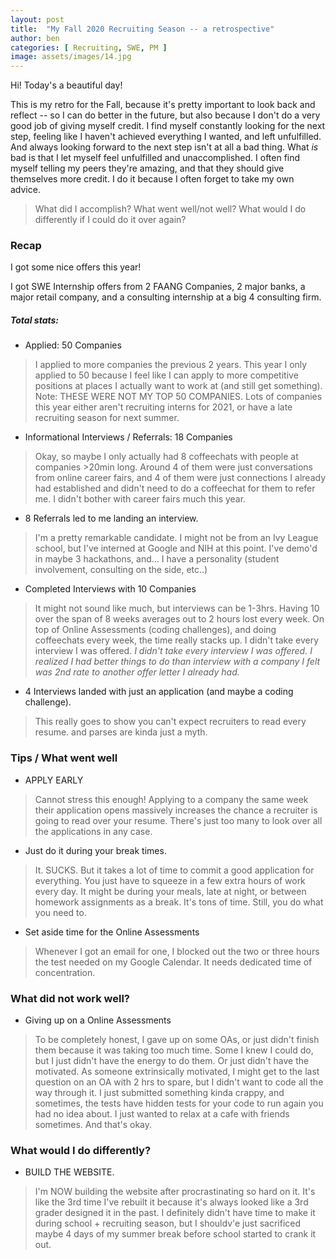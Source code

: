 ```yaml
---
layout: post
title:  "My Fall 2020 Recruiting Season -- a retrospective"
author: ben
categories: [ Recruiting, SWE, PM ]
image: assets/images/14.jpg
---
```


Hi! Today's a beautiful day!

This is my retro for the Fall, because it's pretty important to look back and reflect -- so I can do better in the future, but also because I don't do a very good job of giving myself credit. I find myself constantly looking for the next step, feeling like I haven't achieved everything I wanted, and left unfulfilled. And always looking forward to the next step isn't at all a bad thing. What *is* bad is that I let myself feel unfulfilled and unaccomplished. I often find myself telling my peers they're amazing, and that they should give themselves more credit. I do it because I often forget to take my own advice.

> What did I accomplish? What went well/not well? What would I do differently if I could do it over again?

### Recap
I got some nice offers this year! 

I got SWE Internship offers from 2 FAANG Companies, 2 major banks, a major retail company, and a consulting internship at a big 4 consulting firm.

##### Total stats:
- Applied: 50 Companies
> I applied to more companies the previous 2 years. This year I only applied to 50 because I feel like I can apply to more competitive positions at places I actually want to work at (and still get something). Note: THESE WERE NOT MY TOP 50 COMPANIES. Lots of companies this year either aren't recruiting interns for 2021, or have a late recruiting season for next summer. 
- Informational Interviews / Referrals: 18 Companies
> Okay, so maybe I only actually had 8 coffeechats with people at companies >20min long. Around 4 of them were just conversations from online career fairs, and 4 of them were just connections I already had established and didn't need to do a coffeechat for them to refer me. I didn't bother with career fairs much this year.

- 8 Referrals led to me landing an interview. 
> I'm a pretty remarkable candidate. I might not be from an Ivy League school, but I've interned at Google and NIH at this point. I've demo'd in maybe 3 hackathons, and... I have a personality (student involvement, consulting on the side, etc..)

- Completed Interviews with 10 Companies
> It might not sound like much, but interviews can be 1-3hrs. Having 10 over the span of 8 weeks averages out to 2 hours lost every week. On top of Online Assessments (coding challenges), and doing coffeechats every week, the time really stacks up. 
I didn't take every interview I was offered. *I didn't take every interview I was offered. I realized I had better things to do than interview with a company I felt was 2nd rate to another offer letter I already had.*

- 4 Interviews landed with just an application (and maybe a coding challenge). 
> This really goes to show you can't expect recruiters to read every resume. and parses are kinda just a myth.

### Tips / What went well

- APPLY EARLY
> Cannot stress this enough! Applying to a company the same week their application opens massively increases the chance a recruiter is going to read over your resume. There's just too many to look over all the applications in any case.

- Just do it during your break times.
> It. SUCKS. But it takes a lot of time to commit a good application for everything. You just have to squeeze in a few extra hours of work every day. It might be during your meals, late at night, or between homework assignments as a break. It's tons of time. Still, you do what you need to.

- Set aside time for the Online Assessments
> Whenever I got an email for one, I blocked out the two or three hours the test needed on my Google Calendar. It needs dedicated time of concentration. 

### What did not work well?
- Giving up on a Online Assessments 
> To be completely honest, I gave up on some OAs, or just didn't finish them because it was taking too much time. Some I knew I could do, but I just didn't have the energy to do them. Or just didn't have the motivated. As someone extrinsically motivated, I might get to the last question on an OA with 2 hrs to spare, but I didn't want to code all the way through it. I just submitted something kinda crappy, and sometimes, the tests have hidden tests for your code to run again you had no idea about. I just wanted to relax at a cafe with friends sometimes. And that's okay. 


### What would I do differently?
- BUILD THE WEBSITE.
> I'm NOW building the website after procrastinating so hard on it. It's like the 3rd time I've rebuilt it because it's always looked like a 3rd grader designed it in the past. I definitely didn't have time to make it during school + recruiting season, but I shouldv'e just sacrificed maybe 4 days of my summer break before school started to crank it out.
